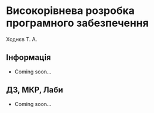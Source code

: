 # Високорівнева розробка програмного забезпечення

Ходнєв Т. А.

## Інформація

* Coming soon...

## ДЗ, МКР, Лаби

* Coming soon...
